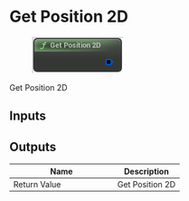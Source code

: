 # Get Position 2D

<div align="left" data-full-width="false">

<figure><img src="../../../.gitbook/assets/Get_Position_2D.png" alt=""><figcaption></figcaption></figure>

</div>

Get Position 2D

## Inputs

## Outputs

<table><thead><tr><th width="170">Name</th><th>Description</th></tr></thead><tbody><tr><td>Return Value</td><td>Get Position 2D</td></tr></tbody></table>
